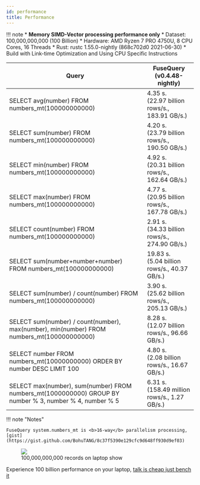 ```yaml
---
id: performance
title: Performance
---
```


!!! note
    * **Memory SIMD-Vector processing performance only**
    * Dataset: 100,000,000,000 (100 Billion)
    * Hardware: AMD Ryzen 7 PRO 4750U, 8 CPU Cores, 16 Threads
    * Rust: rustc 1.55.0-nightly (868c702d0 2021-06-30)
    * Build with Link-time Optimization and Using CPU Specific Instructions

| Query                                                        | FuseQuery (v0.4.48-nightly)                         |
| ------------------------------------------------------------ | --------------------------------------------------- |
| SELECT avg(number) FROM numbers_mt(100000000000)             | 4.35 s.<br /> (22.97 billion rows/s., 183.91 GB/s.) |
| SELECT sum(number) FROM numbers_mt(100000000000)             | 4.20 s.<br />(23.79 billion rows/s., 190.50 GB/s.)  |
| SELECT min(number) FROM numbers_mt(100000000000)             | 4.92 s.<br />(20.31 billion rows/s., 162.64 GB/s.)  |
| SELECT max(number) FROM numbers_mt(100000000000)             | 4.77 s.<br />(20.95 billion rows/s., 167.78 GB/s.)  |
| SELECT count(number) FROM numbers_mt(100000000000)           | 2.91 s.<br />(34.33 billion rows/s., 274.90 GB/s.)  |
| SELECT sum(number+number+number) FROM numbers_mt(100000000000) | 19.83 s.<br />(5.04 billion rows/s., 40.37 GB/s.)   |
| SELECT sum(number) / count(number) FROM numbers_mt(100000000000) | 3.90 s.<br />(25.62 billion rows/s., 205.13 GB/s.)  |
| SELECT sum(number) / count(number), max(number), min(number) FROM numbers_mt(100000000000) | 8.28 s.<br />(12.07 billion rows/s., 96.66 GB/s.)   |
| SELECT number FROM numbers_mt(10000000000) ORDER BY number DESC LIMIT 100 | 4.80 s.<br />(2.08 billion rows/s., 16.67 GB/s.)    |
| SELECT max(number), sum(number) FROM numbers_mt(1000000000) GROUP BY number % 3, number % 4, number % 5 | 6.31 s.<br />(158.49 million rows/s., 1.27 GB/s.) |

!!! note "Notes"
 
    FuseQuery system.numbers_mt is <b>16-way</b> parallelism processing, [gist](https://gist.github.com/BohuTANG/8c37f5390e129cfc9d648ff930d9ef03)

<figure>
  <img src="https://datafuse-1253727613.cos.ap-hongkong.myqcloud.com/datafuse-avg-100b.gif"/>
  <figcaption>100,000,000,000 records on laptop show</figcaption>
</figure>

Experience 100 billion performance on your laptop, [talk is cheap just bench it](building-and-running.md)
